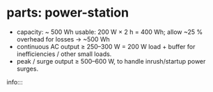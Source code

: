 # parts: power-station

 - capacity: ~ 500 Wh usable: 200 W × 2 h = 400 Wh; allow ~25 % overhead for losses → ~500 Wh
 - continuous AC output ≥ 250–300 W = 200 W load + buffer for inefficiencies / other small loads.
 - peak / surge output ≥ 500–600 W, to handle inrush/startup power surges.

info:::
